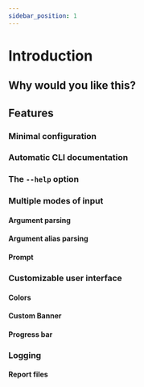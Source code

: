 ```yaml
---
sidebar_position: 1
---
```


# Introduction

## Why would you like this?

## Features

### Minimal configuration

### Automatic CLI documentation

### The `--help` option

### Multiple modes of input

#### Argument parsing

#### Argument alias parsing

#### Prompt

### Customizable user interface

#### Colors

#### Custom Banner

#### Progress bar

### Logging

#### Report files
